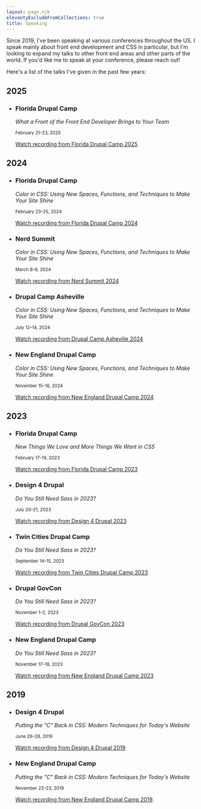 ```yaml
---
layout: page.njk
eleventyExcludeFromCollections: true
title: Speaking
---
```

Since 2019, I've been speaking at various conferences throughout the US. I speak mainly about front end development and CSS in particular, but I'm looking to expand my talks to other front end areas and other parts of the world. If you'd like me to speak at your conference, please reach out!

Here's a list of the talks I've given in the past few years:

## 2025

* ### Florida Drupal Camp
  *What a Front of the Front End Developer Brings to Your Team*

  <small>February 21–23, 2025</small>
  
  [Watch recording<span class="visually-hidden"> from Florida Drupal Camp 2025</span>](https://www.youtube.com/watch?v=QYYIbTUWpyM)

## 2024

* ### Florida Drupal Camp
  *Color in CSS: Using New Spaces, Functions, and Techniques to Make Your Site Shine*

  <small>February 23–25, 2024</small>

  [Watch recording<span class="visually-hidden"> from Florida Drupal Camp 2024</span>](https://www.youtube.com/watch?v=6oa-6i3AztQ)

* ### Nerd Summit
  *Color in CSS: Using New Spaces, Functions, and Techniques to Make Your Site Shine*

  <small>March 8–9, 2024</small>

  [Watch recording<span class="visually-hidden"> from Nerd Summit 2024</span>](https://www.youtube.com/watch?v=6QvZUfGlUx0)

* ### Drupal Camp Asheville
  *Color in CSS: Using New Spaces, Functions, and Techniques to Make Your Site Shine*

   <small>July 12–14, 2024</small>

  [Watch recording<span class="visually-hidden"> from Drupal Camp Asheville 2024</span>](https://www.youtube.com/watch?v=lc8YgkIZvdk)

* ### New England Drupal Camp 
  *Color in CSS: Using New Spaces, Functions, and Techniques to Make Your Site Shine*

  <small>November 15–16, 2024</small>

  [Watch recording<span class="visually-hidden"> from New England Drupal Camp 2024</span>](https://www.youtube.com/watch?v=krIJpQlLeWY)

## 2023

* ### Florida Drupal Camp
  *New Things We Love and More Things We Want in CSS*

  <small>February 17–19, 2023</small>

  [Watch recording<span class="visually-hidden"> from Florida Drupal Camp 2023</span>](https://www.youtube.com/watch?v=XfjDxogssIE)

* ### Design 4 Drupal
  *Do You Still Need Sass in 2023?*

  <small>July 20–21, 2023</small>

  [Watch recording<span class="visually-hidden"> from Design 4 Drupal 2023</span>](https://www.youtube.com/watch?v=wH1N3y9Tgqc)

* ### Twin Cities Drupal Camp
  *Do You Still Need Sass in 2023?*

   <small>September 14–15, 2023</small>

  [Watch recording<span class="visually-hidden"> from Twin Cities Drupal Camp 2023</span>](https://www.youtube.com/watch?v=pOAyfrrDJAQ)

* ### Drupal GovCon
  *Do You Still Need Sass in 2023?*

   <small>November 1–2, 2023</small>

  [Watch recording<span class="visually-hidden"> from Drupal GovCon 2023</span>](https://www.youtube.com/watch?v=M6YOj8A71FQ)

* ### New England Drupal Camp
  *Do You Still Need Sass in 2023?*

  <small>November 17–18, 2023</small>

  [Watch recording<span class="visually-hidden"> from New England Drupal Camp 2023</span>](https://www.youtube.com/watch?v=xAb7K_zL9OQ)

## 2019

* ### Design 4 Drupal
  *Putting the "C" Back in CSS: Modern Techniques for Today's Website*

  <small>June 26–28, 2019</small>

  [Watch recording<span class="visually-hidden"> from Design 4 Drupal 2019</span>](https://www.youtube.com/watch?v=Wr1c4mRKbLs)

* ### New England Drupal Camp
  *Putting the "C" Back in CSS: Modern Techniques for Today's Website*

  <small>November 22–23, 2019</small>

  [Watch recording<span class="visually-hidden"> from New England Drupal Camp 2019</span>](https://www.youtube.com/watch?v=EyscWuxCuBg).
